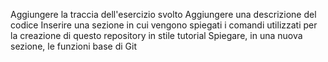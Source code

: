 Aggiungere la traccia dell'esercizio svolto
Aggiungere una descrizione del codice
Inserire una sezione in cui vengono spiegati i comandi utilizzati per la creazione di questo repository in stile tutorial
Spiegare, in una nuova sezione, le funzioni base di Git
 
